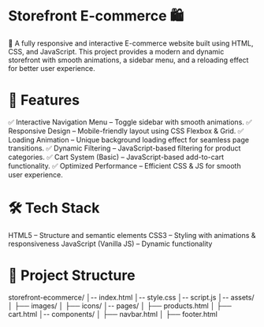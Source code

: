 # Storefront E-commerce 🛍️
🚀 A fully responsive and interactive E-commerce website built using HTML, CSS, and JavaScript. This project provides a modern and dynamic storefront with smooth animations, a sidebar menu, and a reloading effect for better user experience.

# 🌟 Features
✅ Interactive Navigation Menu – Toggle sidebar with smooth animations.
✅ Responsive Design – Mobile-friendly layout using CSS Flexbox & Grid.
✅ Loading Animation – Unique background loading effect for seamless page transitions.
✅ Dynamic Filtering – JavaScript-based filtering for product categories.
✅ Cart System (Basic) – JavaScript-based add-to-cart functionality.
✅ Optimized Performance – Efficient CSS & JS for smooth user experience.

# 🛠️ Tech Stack
HTML5 – Structure and semantic elements
CSS3 – Styling with animations & responsiveness
JavaScript (Vanilla JS) – Dynamic functionality

# 📂 Project Structure
storefront-ecommerce/
│-- index.html
│-- style.css
│-- script.js
│-- assets/
│   ├── images/
│   ├── icons/
│-- pages/
│   ├── products.html
│   ├── cart.html
│-- components/
│   ├── navbar.html
│   ├── footer.html
